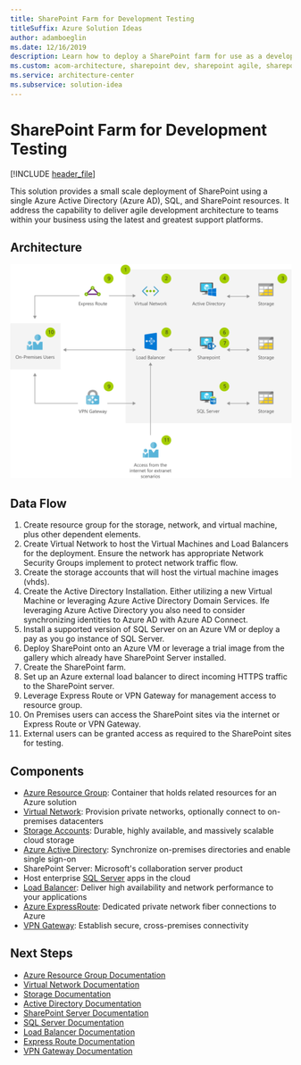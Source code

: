 ```yaml
---
title: SharePoint Farm for Development Testing
titleSuffix: Azure Solution Ideas
author: adamboeglin
ms.date: 12/16/2019
description: Learn how to deploy a SharePoint farm for use as a development testing environment with a step-by-step flowchart from Azure.
ms.custom: acom-architecture, sharepoint dev, sharepoint agile, sharepoint dev environment, lob-app, azure sharepoint development environment, sharepoint farm solution, interactive-diagram, 'https://azure.microsoft.com/solutions/architecture/sharepoint-farm-devtest/'
ms.service: architecture-center
ms.subservice: solution-idea
---
```

# SharePoint Farm for Development Testing

[!INCLUDE [header_file](../header.md)]

This solution provides a small scale deployment of SharePoint using a single Azure Active Directory (Azure AD), SQL, and SharePoint resources. It address the capability to deliver agile development architecture to teams within your business using the latest and greatest support platforms.

## Architecture

![Architecture diagram](../media/sharepoint-farm-devtest.svg)


## Data Flow

1. Create resource group for the storage, network, and virtual machine, plus other dependent elements.
1. Create Virtual Network to host the Virtual Machines and Load Balancers for the deployment. Ensure the network has appropriate Network Security Groups implement to protect network traffic flow.
1. Create the storage accounts that will host the virtual machine images (vhds).
1. Create the Active Directory Installation. Either utilizing a new Virtual Machine or leveraging Azure Active Directory Domain Services. Ife leveraging Azure Active Directory you also need to consider synchronizing identities to Azure AD with Azure AD Connect.
1. Install a supported version of SQL Server on an Azure VM or deploy a pay as you go instance of SQL Server.
1. Deploy SharePoint onto an Azure VM or leverage a trial image from the gallery which already have SharePoint Server installed.
1. Create the SharePoint farm.
1. Set up an Azure external load balancer to direct incoming HTTPS traffic to the SharePoint server.
1. Leverage Express Route or VPN Gateway for management access to resource group.
1. On Premises users can access the SharePoint sites via the internet or Express Route or VPN Gateway.
1. External users can be granted access as required to the SharePoint sites for testing.


## Components
* [Azure Resource Group](https://azure.microsoft.com/features/resource-manager/): Container that holds related resources for an Azure solution
* [Virtual Network](https://azure.microsoft.com/services/virtual-network/): Provision private networks, optionally connect to on-premises datacenters
* [Storage Accounts](https://azure.microsoft.com/services/storage/): Durable, highly available, and massively scalable cloud storage
* [Azure Active Directory](https://azure.microsoft.com/services/active-directory/): Synchronize on-premises directories and enable single sign-on
* SharePoint Server: Microsoft's collaboration server product
* Host enterprise [SQL Server](https://azure.microsoft.com/services/virtual-machines/sql-server/) apps in the cloud
* [Load Balancer](https://azure.microsoft.com/services/load-balancer/): Deliver high availability and network performance to your applications
* [Azure ExpressRoute](https://azure.microsoft.com/services/expressroute/): Dedicated private network fiber connections to Azure
* [VPN Gateway](https://azure.microsoft.com/services/vpn-gateway/): Establish secure, cross-premises connectivity

## Next Steps
* [Azure Resource Group Documentation](/azure/azure-resource-manager/resource-group-overview/)
* [Virtual Network Documentation](/azure/virtual-network/virtual-networks-overview/)
* [Storage Documentation](/azure/storage/blobs/storage-blobs-introduction/)
* [Active Directory Documentation](https://support.microsoft.com/help/2721672/microsoft-server-software-support-for-microsoft-azure-virtual-machines)
* [SharePoint Server Documentation](/sharepoint/administration/intranet-sharepoint-server-2016-in-azure-dev-test-environment/)
* [SQL Server Documentation](/sql/relational-databases/databases/deploy-a-sql-server-database-to-a-microsoft-azure-virtual-machine?view=sql-server-2017)
* [Load Balancer Documentation](/azure/load-balancer/load-balancer-standard-overview)
* [Express Route Documentation](/azure/expressroute/)
* [VPN Gateway Documentation](/azure/vpn-gateway/)


